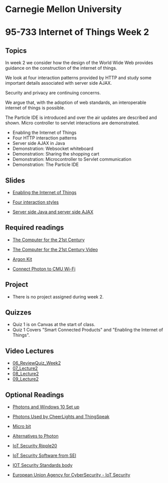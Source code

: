 # Carnegie Mellon University

# 95-733 Internet of Things Week 2

## Topics

In week 2 we consider how the design of the World Wide Web provides guidance on the construction of the internet of things.

We look at four interaction patterns provided by HTTP and study some important details associated with server side AJAX.

Security and privacy are continuing concerns.

We argue that, with the adoption of web standards, an interoperable internet of things is possible.

The Particle IDE is introduced and over the air updates are described and shown. Micro controller to servlet interactions are demonstrated.  

+ Enabling the Internet of Things
+ Four HTTP interaction patterns
+ Server side AJAX in Java
+ Demonstration: Websocket whiteboard
+ Demonstration: Sharing the shopping cart
+ Demonstration: Microcontroller to Servlet communication  
+ Demonstration: The Particle IDE

## Slides
+ [Enabling the Internet of Things](https://www.andrew.cmu.edu/user/mm6/95-733/PowerPoint/02_EnablingTheInternetOfThings.pdf)

+ [Four interaction styles](https://www.andrew.cmu.edu/user/mm6/95-733/PowerPoint/02_Four_Styles.pdf)

+ [Server side Java and server side AJAX](https://www.andrew.cmu.edu/user/mm6/95-733/PowerPoint/02_ServerSideJavaAndAJAX.pdf)

## Required readings

+ [The Computer for the 21st Century](https://www.andrew.cmu.edu/user/mm6/95-733/iot/The_Computer_For_The_21st_Century.pdf)

+ [The Computer for the 21st Century Video ](https://www.youtube.com/watch?v=CkHALBOqn7s)

+ [Argon Kit ](https://store.particle.io/products/argon-kit)

+ [Connect Photon to CMU Wi-Fi ](https://www.andrew.cmu.edu/user/mm6/95-733/Photon_Connect_CMU_Wi-Fi.txt)

## Project

+ There is no project assigned during week 2.

## Quizzes

+ Quiz 1 is on Canvas at the start of class.
+ Quiz 1 Covers "Smart Connected Products" and "Enabling the Internet of Things".

## Video Lectures
+ [06_ReviewQuiz_Week2](https://heinzcollege.mediasite.com/Mediasite/MyMediasite/presentations/dddc9d7adb3e44eabb9ccb8a226e13ea1d)
+ [07_Lecture2](https://heinzcollege.mediasite.com/Mediasite/MyMediasite/presentations/e7e80e8afad44277a86f935fb37c87f81d)
+ [08_Lecture2](https://heinzcollege.mediasite.com/Mediasite/MyMediasite/presentations/a2b2886c525d453ab22a955f017986c91d)
+ [09_Lecture2](https://heinzcollege.mediasite.com/Mediasite/MyMediasite/presentations/4567e3ee057d4d2180ca1d59f0850fe71d)

## Optional Readings

+ [Photons and Windows 10 Set up](https://www.andrew.cmu.edu/user/mm6/95-733/Photon/SetupParticlePhotoninWindows10.pdf)

+ [Photons Used by CheerLights and ThingSpeak](https://cheerlights.com)

+ [Micro bit ](http://microbit.org/)

+ [Alternatives to Photon  ](https://thenewstack.io/10-diy-development-boards-iot-prototyping/)

+ [IoT Security Ripple20](https://www.zdnet.com/google-amp/article/ripple20-vulnerabilities-will-haunt-the-iot-landscape-for-years-to-come/)


+ [IoT Security Software from SEI](https://www.sei.cmu.edu/news-events/news/article.cfm?assetId=644874)

+ [IOT Security Standards body](https://www.ioxtalliance.org/)

+ [European Union Agency for CyberSecurity - IoT Security](https://www.enisa.europa.eu/publications/guidelines-for-securing-the-internet-of-things)
